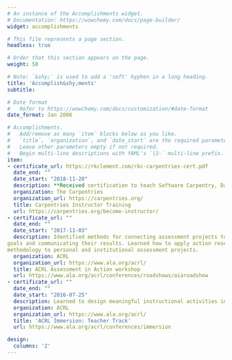 ```yaml
---
# An instance of the Accomplishments widget.
# Documentation: https://wowchemy.com/docs/page-builder/
widget: accomplishments

# This file represents a page section.
headless: true

# Order that this section appears on the page.
weight: 50

# Note: `&shy;` is used to add a 'soft' hyphen in a long heading.
title: 'Accomplish&shy;ments'
subtitle:

# Date format
#   Refer to https://wowchemy.com/docs/customization/#date-format
date_format: Jan 2006

# Accomplishments.
#   Add/remove as many `item` blocks below as you like.
#   `title`, `organization`, and `date_start` are the required parameters.
#   Leave other parameters empty if not required.
#   Begin multi-line descriptions with YAML's `|2-` multi-line prefix.
item:
- certificate_url: https://rkclement.com/rkc-carpentries-cert.pdf
  date_end: ""
  date_start: "2018-11-20"
  description: **Received certification to teach Software Carpentry, Data Carpentry, and Library Carpentry workshops**. Learned pedagogical concepts and evidence-based teaching practices such as crafting learning outcomes, live coding, formative assessment, and techniques for motivating diverse learners. Learned to apply these concepts to workshops teaching coding and data manipulation for novice learners. 
  organization: The Carpentries
  organization_url: https://carpentries.org/
  title: Carpentries Instructor Training
  url: https://carpentries.org/become-instructor/
- certificate_url: ""
  date_end: ""
  date_start: "2017-11-03"
  description: Identified methods for connecting assessment projects to institutional
goals and communicating their results. Learned how to apply action research
methodology to personal and institutional assessment projects.
  organization: ACRL
  organization_url: https://www.ala.org/acrl/
  title: ACRL Assessment in Action workshop
  url: https://www.ala.org/acrl/conferences/roadshows/aiaroadshow
- certificate_url: ""
  date_end: ""
  date_start: "2016-07-25"
  description: Learned to design meaningful instructional activities in a systematic fashion. Analyzed and assessed personal habits, motivations, and styles to improve instructional repetoire. Learned assessment techniques and strategies to improve practice and outcomes.
  organization: ACRL
  organization_url: https://www.ala.org/acrl/
  title: 'ACRL Immersion: Teacher Track'
  url: https://www.ala.org/acrl/conferences/immersion

design:
  columns: '2' 
---
```

